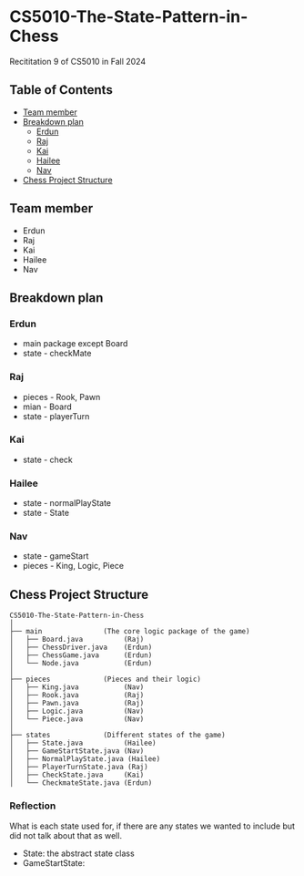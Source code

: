 # CS5010-The-State-Pattern-in-Chess
Recititation 9 of CS5010 in Fall 2024
## Table of Contents
* [Team member](#team-member)
* [Breakdown plan](#breakdown-plan)
  * [Erdun](#erdun)
  * [Raj](#raj)
  * [Kai](#kai)
  * [Hailee](#hailee)
  * [Nav](#nav)
* [Chess Project Structure](#chess-project-structure)

## Team member
* Erdun
* Raj
* Kai
* Hailee
* Nav

## Breakdown plan
### Erdun
* main package except Board
* state - checkMate
### Raj
* pieces - Rook, Pawn
* mian - Board
* state - playerTurn
### Kai
* state - check
### Hailee
* state - normalPlayState
* state - State
### Nav
* state - gameStart
* pieces - King, Logic, Piece

## Chess Project Structure
```aiignore
CS5010-The-State-Pattern-in-Chess
│
├── main               (The core logic package of the game)
│   ├── Board.java          (Raj)
│   ├── ChessDriver.java    (Erdun)
│   ├── ChessGame.java      (Erdun)
│   └── Node.java           (Erdun)
│
├── pieces             (Pieces and their logic)
│   ├── King.java           (Nav)
│   ├── Rook.java           (Raj)
│   ├── Pawn.java           (Raj)
│   ├── Logic.java          (Nav)
│   └── Piece.java          (Nav)
│
├── states             (Different states of the game)
│   ├── State.java          (Hailee)
│   ├── GameStartState.java (Nav)
│   ├── NormalPlayState.java (Hailee)
│   ├── PlayerTurnState.java (Raj)
│   ├── CheckState.java     (Kai)
│   └── CheckmateState.java (Erdun)
```
### Reflection 
What is each state used for, if there are any states we wanted to 
include but did not talk about that as well.
* State: the abstract state class
* GameStartState: 